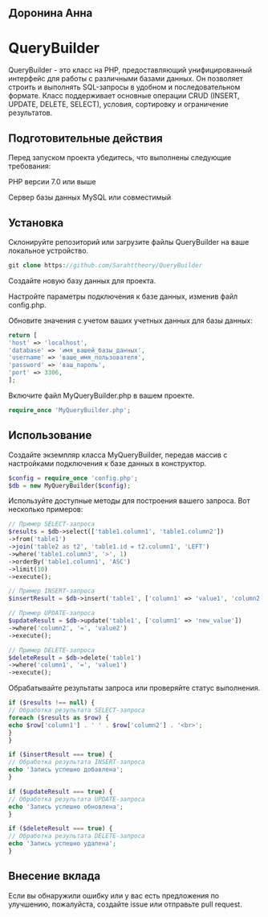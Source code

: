 ## Доронина Анна
# QueryBuilder

QueryBuilder - это класс на PHP, предоставляющий унифицированный интерфейс для работы с различными базами данных. Он позволяет строить и выполнять SQL-запросы в удобном и последовательном формате. Класс поддерживает основные операции CRUD (INSERT, UPDATE, DELETE, SELECT), условия, сортировку и ограничение результатов.

## Подготовительные действия
Перед запуском проекта убедитесь, что выполнены следующие требования:

PHP версии 7.0 или выше

Сервер базы данных MySQL или совместимый

## Установка
Склонируйте репозиторий или загрузите файлы QueryBuilder на ваше локальное устройство.

```php
git clone https://github.com/Sarahttheory/QueryBuilder
```

Создайте новую базу данных для проекта.

Настройте параметры подключения к базе данных, изменив файл config.php. 

Обновите значения с учетом ваших учетных данных для базы данных:

```php
return [ 
'host' => 'localhost',
'database' => 'имя_вашей_базы_данных',
'username' => 'ваше_имя_пользователя',
'password' => 'ваш_пароль',
'port' => 3306,
];
```

Включите файл MyQueryBuilder.php в вашем проекте.

```php
require_once 'MyQueryBuilder.php';
```

## Использование
Создайте экземпляр класса MyQueryBuilder, передав массив с настройками подключения к базе данных в конструктор.

```php
$config = require_once 'config.php';
$db = new MyQueryBuilder($config);
```

Используйте доступные методы для построения вашего запроса. Вот несколько примеров:

```php
// Пример SELECT-запроса
$results = $db->select(['table1.column1', 'table1.column2'])
->from('table1')
->join('table2 as t2', 'table1.id = t2.column1', 'LEFT')
->where('table1.column3', '>', 1)
->orderBy('table1.column1', 'ASC')
->limit(10)
->execute();
```
```php
// Пример INSERT-запроса
$insertResult = $db->insert('table1', ['column1' => 'value1', 'column2' => 'value2'])->execute();
```
```php
// Пример UPDATE-запроса
$updateResult = $db->update('table1', ['column1' => 'new_value'])
->where('column2', '=', 'value2')
->execute();
```
```php
// Пример DELETE-запроса
$deleteResult = $db->delete('table1')
->where('column1', '=', 'value1')
->execute();
```
Обрабатывайте результаты запроса или проверяйте статус выполнения.

```php
if ($results !== null) {
// Обработка результата SELECT-запроса
foreach ($results as $row) {
echo $row['column1'] . ' ' . $row['column2'] . '<br>';
}
}

if ($insertResult === true) {
// Обработка результата INSERT-запроса
echo 'Запись успешно добавлена';
}

if ($updateResult === true) {
// Обработка результата UPDATE-запроса
echo 'Запись успешно обновлена';
}

if ($deleteResult === true) {
// Обработка результата DELETE-запроса
echo 'Запись успешно удалена';
}
```

## Внесение вклада
Если вы обнаружили ошибку или у вас есть предложения по улучшению, пожалуйста, создайте issue или отправьте pull request.
